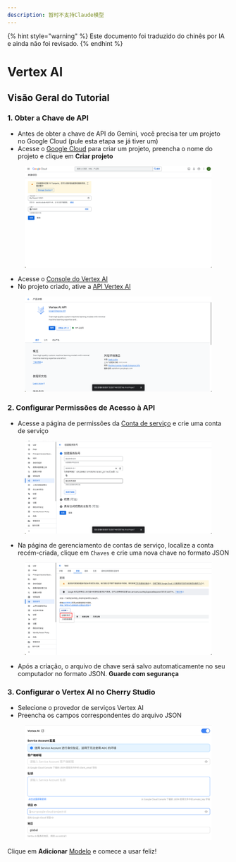 ```yaml
---
description: 暂时不支持Claude模型
---
```


{% hint style="warning" %}
Este documento foi traduzido do chinês por IA e ainda não foi revisado.
{% endhint %}

# Vertex AI

## Visão Geral do Tutorial

### 1. Obter a Chave de API

*   Antes de obter a chave de API do Gemini, você precisa ter um projeto no Google Cloud (pule esta etapa se já tiver um)
*   Acesse o [Google Cloud](https://console.cloud.google.com/projectcreate) para criar um projeto, preencha o nome do projeto e clique em **Criar projeto**

<figure><img src="../../.gitbook/assets/image (1).png" alt=""><figcaption></figcaption></figure>

*   Acesse o [Console do Vertex AI](https://console.cloud.google.com/vertex-ai)
*   No projeto criado, ative a [API Vertex AI](https://console.cloud.google.com/apis/library/aiplatform.googleapis.com?inv=1\&invt=Ab0iBA)

<figure><img src="../../.gitbook/assets/image (78).png" alt=""><figcaption></figcaption></figure>

### 2. Configurar Permissões de Acesso à API

*   Acesse a página de permissões da [Conta de serviço](https://console.cloud.google.com/iam-admin/serviceaccounts) e crie uma conta de serviço

<figure><img src="../../.gitbook/assets/image (79).png" alt=""><figcaption></figcaption></figure>

*   Na página de gerenciamento de contas de serviço, localize a conta recém-criada, clique em `Chaves` e crie uma nova chave no formato JSON

<figure><img src="../../.gitbook/assets/image (80).png" alt=""><figcaption></figcaption></figure>

*   Após a criação, o arquivo de chave será salvo automaticamente no seu computador no formato JSON. **Guarde com segurança**

### 3. Configurar o Vertex AI no Cherry Studio

*   Selecione o provedor de serviços Vertex AI
*   Preencha os campos correspondentes do arquivo JSON

<figure><img src="../../.gitbook/assets/image (81).png" alt=""><figcaption></figcaption></figure>

Clique em **Adicionar** [Modelo](https://console.cloud.google.com/vertex-ai/model-garden) e comece a usar feliz!